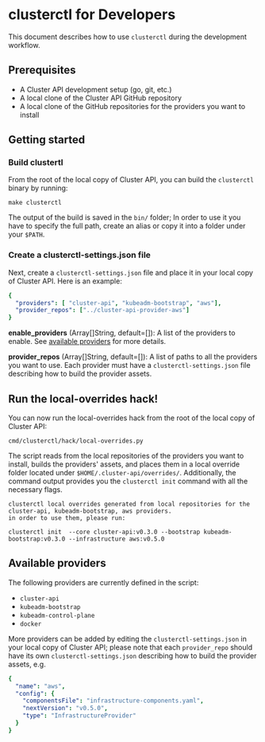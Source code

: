 # clusterctl for Developers

This document describes how to use `clusterctl` during the development workflow.

## Prerequisites

* A Cluster API development setup (go, git, etc.)
* A local clone of the Cluster API GitHub repository  
* A local clone of the GitHub repositories for the providers you want to install

## Getting started

### Build clustertl

From the root of the local copy of Cluster API, you can build the `clusterctl` binary by running:

```shell
make clusterctl
```

The output of the build is saved in the `bin/` folder; In order to use it you have to specify
the full path, create an alias or copy it into a folder under your `$PATH`.

### Create a clusterctl-settings.json file

Next, create a `clusterctl-settings.json` file and place it in your local copy of Cluster API. Here is an example:

```yaml
{
  "providers": [ "cluster-api", "kubeadm-bootstrap", "aws"],
  "provider_repos": ["../cluster-api-provider-aws"]
}
```

**enable_providers** (Array[]String, default=[]): A list of the providers to enable. See [available providers]() for more details.

**provider_repos** (Array[]String, default=[]): A list of paths to all the providers you want to use. Each provider must have
a `clusterctl-settings.json` file describing how to build the provider assets.

## Run the local-overrides hack!

You can now run the local-overrides hack from the root of the local copy of Cluster API:

```shell
cmd/clusterctl/hack/local-overrides.py
```

The script reads from the local repositories of the providers you want to install, builds the providers' assets,
and places them in a local override folder located under `$HOME/.cluster-api/overrides/`.
Additionally, the command output provides you the `clusterctl init` command with all the necessary flags.

```shell
clusterctl local overrides generated from local repositories for the cluster-api, kubeadm-bootstrap, aws providers.
in order to use them, please run:

clusterctl init  --core cluster-api:v0.3.0 --bootstrap kubeadm-bootstrap:v0.3.0 --infrastructure aws:v0.5.0
```

## Available providers 

The following providers are currently defined in the script:

* `cluster-api`
* `kubeadm-bootstrap`
* `kubeadm-control-plane`
* `docker`

More providers can be added by editing the `clusterctl-settings.json` in your local copy of Cluster API;
please note that each `provider_repo` should have its own `clusterctl-settings.json` describing how to build the provider assets, e.g.

```yaml
{
  "name": "aws",
  "config": {
    "componentsFile": "infrastructure-components.yaml",
    "nextVersion": "v0.5.0",
    "type": "InfrastructureProvider"
  }
}
```